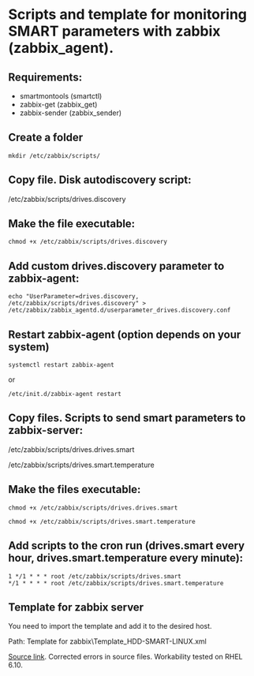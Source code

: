 # Scripts and template for monitoring SMART parameters with zabbix (zabbix_agent).

## Requirements:

- smartmontools (smartctl)
- zabbix-get (zabbix_get)
- zabbix-sender (zabbix_sender)

## Create a folder

```
mkdir /etc/zabbix/scripts/
```

## Copy file. Disk autodiscovery script:

/etc/zabbix/scripts/drives.discovery

## Make the file executable:

```
chmod +x /etc/zabbix/scripts/drives.discovery
```

## Add custom drives.discovery parameter to zabbix-agent:

```
echo "UserParameter=drives.discovery, /etc/zabbix/scripts/drives.discovery" > /etc/zabbix/zabbix_agentd.d/userparameter_drives.discovery.conf
```

## Restart zabbix-agent (option depends on your system)
```
systemctl restart zabbix-agent
```

or

```
/etc/init.d/zabbix-agent restart
```

## Copy files. Scripts to send smart parameters to zabbix-server:

/etc/zabbix/scripts/drives.drives.smart

/etc/zabbix/scripts/drives.smart.temperature

## Make the files executable:

```
chmod +x /etc/zabbix/scripts/drives.drives.smart
```

```
chmod +x /etc/zabbix/scripts/drives.smart.temperature
```

## Add scripts to the cron run (drives.smart every hour, drives.smart.temperature every minute):

```
1 */1 * * * root /etc/zabbix/scripts/drives.smart
*/1 * * * * root /etc/zabbix/scripts/drives.smart.temperature
```

## Template for zabbix server

You need to import the template and add it to the desired host.

Path: Template for zabbix\Template_HDD-SMART-LINUX.xml

[Source link](https://valynkin.ru/monitoring-smart-zhestkih-diskov-v-linux-pri-pomoshi-zabbix.html). Corrected errors in source files. Workability tested on RHEL 6.10.